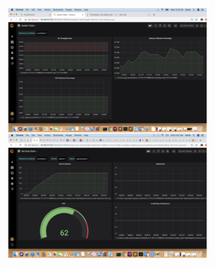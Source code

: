 
<img src="images/system-stats-dashboard.png" width="400">
<img src="images/service-stats-dashboard.png" width="400">
